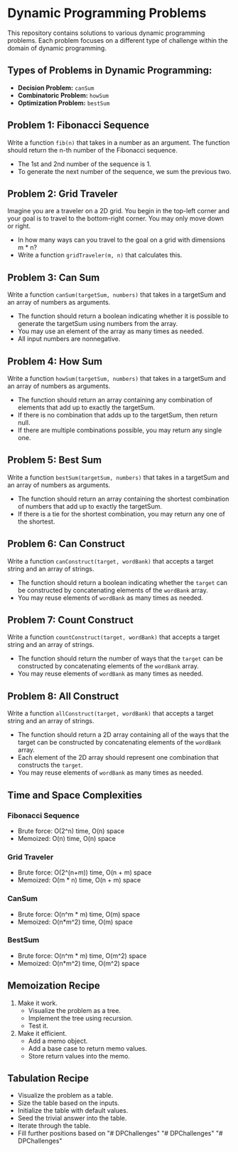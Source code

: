 # Dynamic Programming Problems

This repository contains solutions to various dynamic programming problems. Each problem focuses on a different type of challenge within the domain of dynamic programming.

## Types of Problems in Dynamic Programming:

- **Decision Problem:** `canSum`
- **Combinatoric Problem:** `howSum`
- **Optimization Problem:** `bestSum`

## Problem 1: Fibonacci Sequence

Write a function `fib(n)` that takes in a number as an argument. The function should return the n-th number of the Fibonacci sequence.

- The 1st and 2nd number of the sequence is 1.
- To generate the next number of the sequence, we sum the previous two.

## Problem 2: Grid Traveler

Imagine you are a traveler on a 2D grid. You begin in the top-left corner and your goal is to travel to the bottom-right corner. You may only move down or right.

- In how many ways can you travel to the goal on a grid with dimensions m * n?
- Write a function `gridTraveler(m, n)` that calculates this.

## Problem 3: Can Sum

Write a function `canSum(targetSum, numbers)` that takes in a targetSum and an array of numbers as arguments.

- The function should return a boolean indicating whether it is possible to generate the targetSum using numbers from the array.
- You may use an element of the array as many times as needed.
- All input numbers are nonnegative.

## Problem 4: How Sum

Write a function `howSum(targetSum, numbers)` that takes in a targetSum and an array of numbers as arguments.

- The function should return an array containing any combination of elements that add up to exactly the targetSum.
- If there is no combination that adds up to the targetSum, then return null.
- If there are multiple combinations possible, you may return any single one.

## Problem 5: Best Sum

Write a function `bestSum(targetSum, numbers)` that takes in a targetSum and an array of numbers as arguments.

- The function should return an array containing the shortest combination of numbers that add up to exactly the targetSum.
- If there is a tie for the shortest combination, you may return any one of the shortest.

## Problem 6: Can Construct

Write a function `canConstruct(target, wordBank)` that accepts a target string and an array of strings.

- The function should return a boolean indicating whether the `target` can be constructed by concatenating elements of the `wordBank` array.
- You may reuse elements of `wordBank` as many times as needed.

## Problem 7: Count Construct

Write a function `countConstruct(target, wordBank)` that accepts a target string and an array of strings.

- The function should return the number of ways that the `target` can be constructed by concatenating elements of the `wordBank` array.
- You may reuse elements of `wordBank` as many times as needed.

## Problem 8: All Construct

Write a function `allConstruct(target, wordBank)` that accepts a target string and an array of strings.

- The function should return a 2D array containing all of the ways that the target can be constructed by concatenating elements of the `wordBank` array.
- Each element of the 2D array should represent one combination that constructs the `target`.
- You may reuse elements of `wordBank` as many times as needed.

## Time and Space Complexities

### Fibonacci Sequence

- Brute force: O(2^n) time, O(n) space
- Memoized: O(n) time, O(n) space

### Grid Traveler

- Brute force: O(2^(n+m)) time, O(n + m) space
- Memoized: O(m * n) time, O(n + m) space

### CanSum

- Brute force: O(n^m * m) time, O(m) space
- Memoized: O(n*m^2) time, O(m) space

### BestSum

- Brute force: O(n^m * m) time, O(m^2) space
- Memoized: O(n*m^2) time, O(m^2) space

## Memoization Recipe

1. Make it work.
   - Visualize the problem as a tree.
   - Implement the tree using recursion.
   - Test it.
2. Make it efficient.
   - Add a memo object.
   - Add a base case to return memo values.
   - Store return values into the memo.

## Tabulation Recipe

- Visualize the problem as a table.
- Size the table based on the inputs.
- Initialize the table with default values.
- Seed the trivial answer into the table.
- Iterate through the table.
- Fill further positions based on
"# DPChallenges" 
"# DPChallenges" 
"# DPChallenges" 
